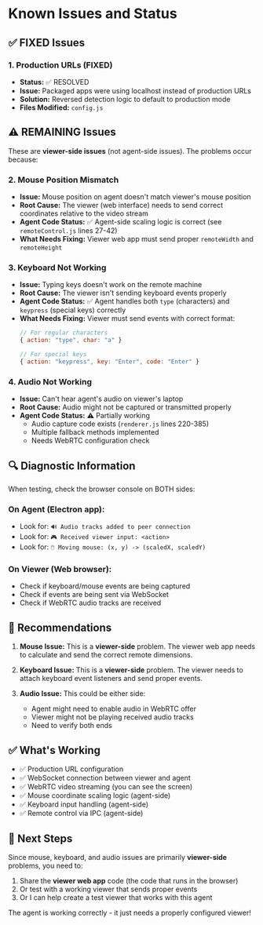 # Known Issues and Status

## ✅ FIXED Issues

### 1. Production URLs (FIXED)
- **Status:** ✅ RESOLVED
- **Issue:** Packaged apps were using localhost instead of production URLs
- **Solution:** Reversed detection logic to default to production mode
- **Files Modified:** `config.js`

## ⚠️ REMAINING Issues

These are **viewer-side issues** (not agent-side issues). The problems occur because:

### 2. Mouse Position Mismatch
- **Issue:** Mouse position on agent doesn't match viewer's mouse position
- **Root Cause:** The viewer (web interface) needs to send correct coordinates relative to the video stream
- **Agent Code Status:** ✅ Agent-side scaling logic is correct (see `remoteControl.js` lines 27-42)
- **What Needs Fixing:** Viewer web app must send proper `remoteWidth` and `remoteHeight`

### 3. Keyboard Not Working  
- **Issue:** Typing keys doesn't work on the remote machine
- **Root Cause:** The viewer isn't sending keyboard events properly
- **Agent Code Status:** ✅ Agent handles both `type` (characters) and `keypress` (special keys) correctly
- **What Needs Fixing:** Viewer must send events with correct format:
  ```javascript
  // For regular characters
  { action: "type", char: "a" }
  
  // For special keys
  { action: "keypress", key: "Enter", code: "Enter" }
  ```

### 4. Audio Not Working
- **Issue:** Can't hear agent's audio on viewer's laptop
- **Root Cause:** Audio might not be captured or transmitted properly
- **Agent Code Status:** ⚠️ Partially working
  - Audio capture code exists (`renderer.js` lines 220-385)
  - Multiple fallback methods implemented
  - Needs WebRTC configuration check

## 🔍 Diagnostic Information

When testing, check the browser console on BOTH sides:

### On Agent (Electron app):
- Look for: `🔊 Audio tracks added to peer connection`
- Look for: `🎮 Received viewer input: <action>`
- Look for: `🖱️ Moving mouse: (x, y) -> (scaledX, scaledY)`

### On Viewer (Web browser):
- Check if keyboard/mouse events are being captured
- Check if events are being sent via WebSocket
- Check if WebRTC audio tracks are received

## 📝 Recommendations

1. **Mouse Issue:** This is a **viewer-side** problem. The viewer web app needs to calculate and send the correct remote dimensions.

2. **Keyboard Issue:** This is a **viewer-side** problem. The viewer needs to attach keyboard event listeners and send proper events.

3. **Audio Issue:** This could be either side:
   - Agent might need to enable audio in WebRTC offer
   - Viewer might not be playing received audio tracks
   - Need to verify both ends

## ✅ What's Working

- ✅ Production URL configuration
- ✅ WebSocket connection between viewer and agent
- ✅ WebRTC video streaming (you can see the screen)
- ✅ Mouse coordinate scaling logic (agent-side)
- ✅ Keyboard input handling (agent-side)
- ✅ Remote control via IPC (agent-side)

## 🎯 Next Steps

Since mouse, keyboard, and audio issues are primarily **viewer-side** problems, you need to:

1. Share the **viewer web app** code (the code that runs in the browser)
2. Or test with a working viewer that sends proper events
3. Or I can help create a test viewer that works with this agent

The agent is working correctly - it just needs a properly configured viewer!


